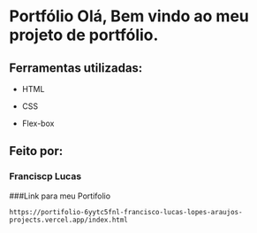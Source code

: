 # Portfólio Olá, Bem vindo ao meu projeto de portfólio.
## Ferramentas utilizadas:

* HTML

* CSS

* Flex-box

## Feito por:

### Franciscp Lucas 

###Link para meu Portifolio

```
https://portifolio-6yytc5fnl-francisco-lucas-lopes-araujos-projects.vercel.app/index.html
